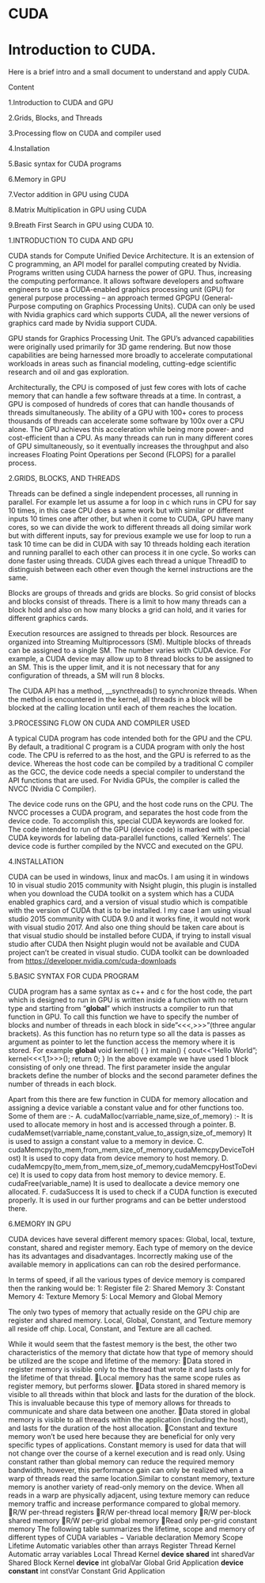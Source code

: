 # CUDA
# Introduction to CUDA.
Here is a brief intro and a small document to understand and apply CUDA.

Content

1.Introduction to CUDA and GPU

2.Grids, Blocks, and Threads

3.Processing flow on CUDA and compiler used

4.Installation

5.Basic syntax for CUDA programs

6.Memory in GPU

7.Vector addition in GPU using CUDA

8.Matrix Multiplication in GPU using CUDA

9.Breath First Search in GPU using CUDA
10.

1.INTRODUCTION TO CUDA AND GPU

CUDA stands for Compute Unified Device Architecture. It is an extension of C programming, an API model for parallel computing created by Nvidia. Programs written using CUDA harness the power of GPU. Thus, increasing the computing performance. It allows software developers and software engineers to use a CUDA-enabled graphics processing unit (GPU) for general purpose processing – an approach termed GPGPU (General-Purpose computing on Graphics Processing Units). CUDA can only be used with Nvidia graphics card which supports CUDA, all the newer versions of graphics card made by Nvidia support CUDA.

GPU stands for Graphics Processing Unit. The GPU’s advanced capabilities were originally used primarily for 3D game rendering. But now those capabilities are being harnessed more broadly to accelerate computational workloads in areas such as financial modeling, cutting-edge scientific research and oil and gas exploration.

Architecturally, the CPU is composed of just few cores with lots of cache memory that can handle a few software threads at a time. In contrast, a GPU is composed of hundreds of cores that can handle thousands of threads simultaneously. The ability of a GPU with 100+ cores to process thousands of threads can accelerate some software by 100x over a CPU alone. The GPU achieves this acceleration while being more power- and cost-efficient than a CPU. As many threads can run in many different cores of GPU simultaneously, so it eventually increases the throughput and also increases Floating Point Operations per Second (FLOPS) for a parallel process.



2.GRIDS, BLOCKS, AND THREADS

Threads can be defined a single independent processes, all running in parallel. For example let us assume a for loop in c which runs in CPU for say 10 times, in this case CPU does a same work but with similar or different inputs 10 times one after other, but when it come to CUDA, GPU have many cores, so we can divide the work to different threads all doing similar work but with different inputs, say for previous example we use for loop to run a task 10 time can be did in CUDA with say 10 threads holding each iteration and running parallel to each other can process it in one cycle. So works can done faster using threads. CUDA gives each thread a unique ThreadID to distinguish between each other even though the kernel instructions are the same.

Blocks are groups of threads and grids are blocks. So grid consist of blocks and blocks consist of threads. There is a limit to how many threads can a block hold and also on how many blocks a grid can hold, and it varies for different graphics cards. 

Execution resources are assigned to threads per block. Resources are organized into Streaming Multiprocessors (SM). Multiple blocks of threads can be assigned to a single SM. The number varies with CUDA device. For example, a CUDA device may allow up to 8 thread blocks to be assigned to an SM. This is the upper limit, and it is not necessary that for any configuration of threads, a SM will run 8 blocks. 

The CUDA API has a method, __syncthreads() to synchronize threads. When the method is encountered in the kernel, all threads in a block will be blocked at the calling location until each of them reaches the location.

3.PROCESSING FLOW ON CUDA AND COMPILER USED

A typical CUDA program has code intended both for the GPU and the CPU. By default, a traditional C program is a CUDA program with only the host code. The CPU is referred to as the host, and the GPU is referred to as the device. Whereas the host code can be compiled by a traditional C compiler as the GCC, the device code needs a special compiler to understand the API functions that are used. For Nvidia GPUs, the compiler is called the NVCC (Nvidia C Compiler).

The device code runs on the GPU, and the host code runs on the CPU. The NVCC processes a CUDA program, and separates the host code from the device code. To accomplish this, special CUDA keywords are looked for. The code intended to run of the GPU (device code) is marked with special CUDA keywords for labeling data-parallel functions, called ‘Kernels’. The device code is further compiled by the NVCC and executed on the GPU.

4.INSTALLATION

CUDA can be used in windows, linux and macOs. I am using it in windows 10 in visual studio 2015 community with Nsight plugin, this plugin is installed when you download the CUDA toolkit on a system which has a CUDA enabled graphics card, and a version of visual studio which is compatible with the version of CUDA that is to be installed. I my case I am using visual studio 2015 community with CUDA 9.0 and it works fine, it would not work with visual studio 2017. And also one thing should be taken care about is that visual studio should be installed before CUDA, if trying to install visual studio after CUDA then Nsight plugin would not be available and CUDA project can’t be created in visual studio.
CUDA toolkit can be downloaded from https://developer.nvidia.com/cuda-downloads

5.BASIC SYNTAX FOR CUDA PROGRAM

CUDA program has a same syntax as c++ and c for the host code, the part which is designed to run in GPU is written inside a function with no return type and starting from “__global__” which instructs a compiler to run that function in GPU. 
To call this function we have to specify the number of blocks and number of threads in each block in side”<<<,>>>”(three angular brackets).
As this function has no return type so all the data is passes as argument as pointer to let the function access the memory where it is stored.
For example
__global__ void kernel()
{
}
int main()
{
cout<<”Hello World”;
kernel<<<1,1>>>();
return 0;
}
In the above example we have used 1 block consisting of only one thread. The first parameter inside the angular brackets define the number of blocks and the second parameter defines the number of threads in each block.

Apart from this there are few function in CUDA for memory allocation and assigning a device variable a constant value and for other functions too. Some of them are :-
   A. cudaMalloc(varriable_name,size_of_memory) :-
     It is used to allocate memory in host and is accessed through a pointer.
   B. cudaMemset(varriable_name,constant_value_to_assign,size_of_memory)
     It is used to assign a constant value to a memory in device.
   C. cudaMemcpy(to_mem,from_mem,size_of_memory,cudaMemcpyDeviceToHost) 
     It is used to copy data from device memory to host memory.
   D. cudaMemcpy(to_mem,from_mem,size_of_memory,cudaMemcpyHostToDevice) 
     It is used to copy data from host memory to device memory.
   E. cudaFree(variable_name)
     It is used to deallocate a device memory one allocated.
   F. cudaSuccess
     It is used to check if a CUDA function is executed properly. It is used in our further programs and can be better understood there. 

6.MEMORY IN GPU

CUDA devices have several different memory spaces: Global, local, texture, constant, shared and register memory. Each type of memory on the device has its advantages and disadvantages. Incorrectly making use of the available memory in applications can can rob the desired performance.

In terms of speed, if all the various types of device memory is compared then the ranking would be:
1: Register file
2: Shared Memory
3: Constant Memory
4: Texture Memory
5: Local Memory and Global Memory

The only two types of memory that actually reside on the GPU chip are register and shared memory. Local, Global, Constant, and Texture memory all reside off chip. Local, Constant, and Texture are all cached.

While it would seem that the fastest memory is the best, the other two characteristics of the memory that dictate how that type of memory should be utilized are the scope and lifetime of the memory:
Data stored in register memory is visible only to the thread that wrote it and lasts only for the lifetime of that thread.
Local memory has the same scope rules as register memory, but performs slower.
Data stored in shared memory is visible to all threads within that block and lasts for the duration of the block. This is invaluable because this type of memory allows for threads to communicate and share data between one another.
Data stored in global memory is visible to all threads within the application (including the host), and lasts for the duration of the host allocation.
Constant and texture memory won’t be used here because they are beneficial for only very specific types of applications. Constant memory is used for data that will not change over the course of a kernel execution and is read only. Using constant rather than global memory can reduce the required memory bandwidth, however, this performance gain can only be realized when a warp of threads read the same location.Similar to constant memory, texture memory is another variety of read-only memory on the device. When all reads in a warp are physically adjacent, using texture memory can reduce memory traffic and increase performance compared to global memory.
R/W per-thread registers
R/W per-thread local memory
R/W per-block shared memory
R/W per-grid global memory
Read only per-grid constant memory
The following table summarizes the lifetime, scope and memory of different types of CUDA variables −
Variable declaration	Memory	Scope	Lifetime
Automatic variables other than arrays	Register	Thread	Kernel
Automatic array variables	Local	Thread	Kernel
__device__ __shared__ int sharedVar	Shared	Block	Kernel
__device__ int globalVar	Global	Grid	Application
__device__ __constant__ int constVar	Constant	Grid	Application
